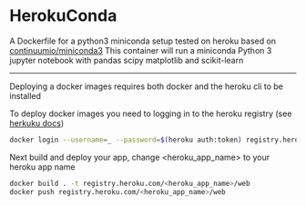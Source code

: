 # HerokuConda
A Dockerfile for a python3 miniconda setup tested on heroku based on [continuumio/miniconda3](https://hub.docker.com/r/continuumio/miniconda3/)
This container will run a miniconda Python 3 jupyter notebook with pandas scipy matplotlib and scikit-learn


---

Deploying a docker images requires both docker and the heroku cli to be installed

To deploy docker images you need to logging in to the heroku registry (see [herkuku docs](https://devcenter.heroku.com/articles/container-registry-and-runtime))

```bash
docker login --username=_ --password=$(heroku auth:token) registry.heroku.com
```


Next build and deploy your app, change <heroku_app_name> to your heroku app name

```bash
docker build . -t registry.heroku.com/<heroku_app_name>/web
docker push registry.heroku.com/<heroku_app_name>/web
```
